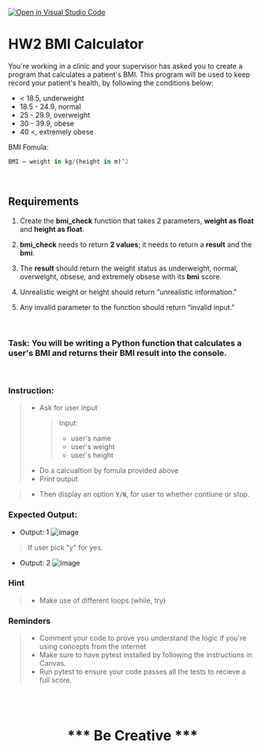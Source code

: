 [![Open in Visual Studio Code](https://classroom.github.com/assets/open-in-vscode-718a45dd9cf7e7f842a935f5ebbe5719a5e09af4491e668f4dbf3b35d5cca122.svg)](https://classroom.github.com/online_ide?assignment_repo_id=13672727&assignment_repo_type=AssignmentRepo)
# HW2 BMI Calculator

You're working in a clinic and your supervisor has asked you to create a program that calculates a patient's BMI. This program will be used to keep record your patient's health, by following the conditions below:

- < 18.5, underweight
- 18.5 - 24.9, normal
- 25 - 29.9, overweight
- 30 - 39.9, obese
- 40 <, extremely obese

BMI Fomula:

```python
BMI = weight in kg/(height in m)^2
```

<br>

## Requirements

1. Create the **bmi_check** function that takes 2 parameters, **weight as float** and **height as float**.

2. **bmi_check** needs to return **2 values**; it needs to return a **result** and the **bmi**.

3. The **result** should return the weight status as underweight, normal, overweight, obsese, and extremely obsese with its **bmi** score.

4. Unrealistic weight or height should return “unrealistic information."

5. Any invalid parameter to the function should return “invalid input.”

<br>

### Task: You will be writing a Python function that calculates a user's BMI and returns their BMI result into the console.

<br>

### Instruction:

> - Ask for user input
>   > Input:
>   >
>   > - user's name
>   > - user's weight
>   > - user's height
> - Do a calcualtion by fomula provided above
> - Print output

> - Then display an option **`Y/N`**, for user to whether contiune or stop.

### Expected Output:

- Output: 1
  ![image](https://github.com/AUPP-CS/homework_2/assets/80062829/fee1819e-a135-439d-a17c-cd3166f5be47)


> If user pick "y" for yes.

- Output: 2
  ![image](https://github.com/AUPP-CS/homework_2/assets/80062829/f54c3776-4e49-45ad-9639-76cdf09a52f6)

### Hint
> - Make use of different loops (while, try)

### Reminders
> - Comment your code to prove you understand the logic if you're using concepts from the internet 
> - Make sure to have pytest installed by following the instructions in Canvas.
> - Run pytest to ensure your code passes all the tests to recieve a full score.


<br><br>

<h1 style="text-align: center;">*** Be Creative ***</h1>

